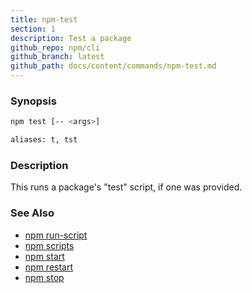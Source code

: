 ```yaml
---
title: npm-test
section: 1
description: Test a package
github_repo: npm/cli
github_branch: latest
github_path: docs/content/commands/npm-test.md
---
```


### Synopsis

```bash
npm test [-- <args>]

aliases: t, tst
```

### Description

This runs a package's "test" script, if one was provided.

### See Also

* [npm run-script](/cli/v7/commands/npm-run-script)
* [npm scripts](/cli/v7/using-npm/scripts)
* [npm start](/cli/v7/commands/npm-start)
* [npm restart](/cli/v7/commands/npm-restart)
* [npm stop](/cli/v7/commands/npm-stop)
